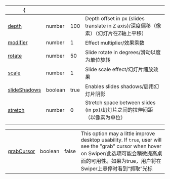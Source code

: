 | {                                                            |         |      |                                                              |
| ------------------------------------------------------------ | ------- | ---- | ------------------------------------------------------------ |
| [depth](https://swiperjs.com/swiper-api#param-coverflowEffect-depth) | number  | 100  | Depth offset in px (slides translate in Z axis)/深度偏移（像素）（幻灯片在Z轴上平移） |
| [modifier](https://swiperjs.com/swiper-api#param-coverflowEffect-modifier) | number  | 1    | Effect multiplier/效果乘数                                   |
| [rotate](https://swiperjs.com/swiper-api#param-coverflowEffect-rotate) | number  | 50   | Slide rotate in degrees/滑动以度为单位旋转                   |
| [scale](https://swiperjs.com/swiper-api#param-coverflowEffect-scale) | number  | 1    | Slide scale effect/幻灯片缩放效果                            |
| [slideShadows](https://swiperjs.com/swiper-api#param-coverflowEffect-slideShadows) | boolean | true | Enables slides shadows/启用幻灯片阴影                        |
| [stretch](https://swiperjs.com/swiper-api#param-coverflowEffect-stretch) | number  | 0    | Stretch space between slides (in px)/幻灯片之间的拉伸间距（以像素为单位） |
|                                                              |         |      |                                                              |

|                                                              |         |       |                                                              |
| ------------------------------------------------------------ | ------- | ----- | ------------------------------------------------------------ |
| [grabCursor](https://swiperjs.com/swiper-api#param-grabCursor) | boolean | false | This option may a little improve desktop usability. If `true`, user will see the "grab" cursor when hover on Swiper/此选项可能会稍微提高桌面的可用性。如果为true，用户将在Swiper上悬停时看到“抓取”光标 |